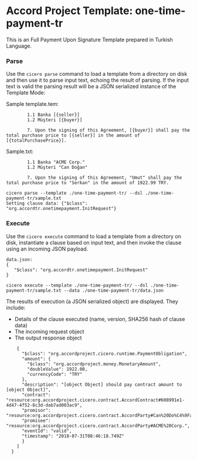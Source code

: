 
# Accord Project Template: one-time-payment-tr

This is an Full Payment Upon Signature Template prepared in Turkish Language.

### Parse
Use the `cicero parse` command to load a template from a directory on disk and then use it to parse input text, echoing the result of parsing. If the input text is valid the parsing result will be a JSON serialized instance of the Template Mode:

Sample template.tem:

```
        1.1 Banka [{seller}]
        1.2 Müşteri [{buyer}]

        7. Upon the signing of this Agreement, [{buyer}] shall pay the total purchase price to [{seller}] in the amount of [{totalPurchasePrice}].
```

Sample.txt:

```
        1.1 Banka "ACME Corp."
        1.2 Müşteri "Can Doğan"

        7. Upon the signing of this Agreement, "Umut" shall pay the total purchase price to "Serkan" in the amount of 1922.99 TRY.
```

```
cicero parse --template ./one-time-payment-tr/ --dsl ./one-time-payment-tr/sample.txt
Setting clause data: {"$class": "org.accordtr.onetimepayment.InitRequest"}
```

### Execute
Use the `cicero execute` command to load a template from a directory on disk, instantiate a clause based on input text, and then invoke the clause using an incoming JSON payload.

```
data.json:
{
   "$class": "org.accordtr.onetimepayment.InitRequest"
}
```

```
cicero execute --template ./one-time-payment-tr/ --dsl ./one-time-payment-tr/sample.txt --data ./one-time-payment-tr/data.json 
```

The results of execution (a JSON serialized object) are displayed. They include:
* Details of the clause executed (name, version, SHA256 hash of clause data)
* The incoming request object
* The output response object

```
    {
      "$class": "org.accordproject.cicero.runtime.PaymentObligation",
      "amount": {
        "$class": "org.accordproject.money.MonetaryAmount",
        "doubleValue": 1922.00,
        "currencyCode": "TRY"
      },
      "description": "[object Object] should pay contract amount to [object Object]",
      "contract": "resource:org.accordproject.cicero.contract.AccordContract#608991e1-4d47-4f52-8c3d-dab7ad003ac9",
      "promisor": "resource:org.accordproject.cicero.contract.AccordParty#Can%20Do%C4%9Fan",
      "promisee": "resource:org.accordproject.cicero.contract.AccordParty#ACME%20Corp.",
      "eventId": "valid",
      "timestamp": "2018-07-31T08:46:18.749Z"
      }
    ]
  }
```